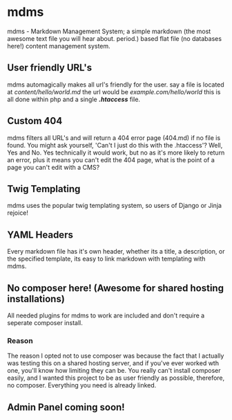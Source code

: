 # mdms
mdms - Markdown Management System; a simple markdown (the most awesome text file you will hear about. period.) based flat file (no databases here!) content management system.

## User friendly URL's
mdms automagically makes all url's friendly for the user.
say a file is located at *content/hello/world.md* the url would be *example.com/hello/world*
this is all done within php and a single ***.htaccess*** file.

## Custom 404
mdms filters all URL's and will return a 404 error page (404.md) if no file is found.
You might ask yourself, 'Can't I just do this with the .htaccess'? Well, Yes and No. Yes technically it would work, but no as it's more likely to return an error, plus it means you can't edit the 404 page, what is the point of a page you can't edit with a CMS?

## Twig Templating
mdms uses the popular twig templating system, so users of Django or Jinja rejoice!

## YAML Headers
Every markdown file has it's own header, whether its a title, a description, or the specified template, its easy to link markdown with templating with mdms.

## No composer here! (Awesome for shared hosting installations)
All needed plugins for mdms to work are included and don't require a seperate composer install.
### Reason
The reason I opted not to use composer was because the fact that I actually was testing this on a shared hosting server, and if you've ever worked wth one, you'll know how limiting they can be. You really can't install composer easily, and I wanted this project to be as user friendly as possible, therefore, no composer. Everything you need is already linked.

## Admin Panel coming soon!